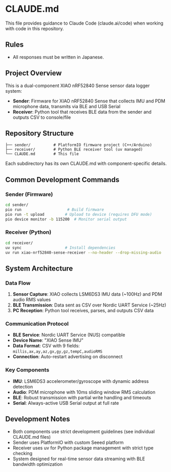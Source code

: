 # CLAUDE.md

This file provides guidance to Claude Code (claude.ai/code) when working with code in this repository.

## Rules

- All responses must be written in Japanese.

## Project Overview

This is a dual-component XIAO nRF52840 Sense sensor data logger system:
- **Sender**: Firmware for XIAO nRF52840 Sense that collects IMU and PDM microphone data, transmits via BLE and USB Serial
- **Receiver**: Python tool that receives BLE data from the sender and outputs CSV to console/file

## Repository Structure

```
├── sender/          # PlatformIO firmware project (C++/Arduino)
├── receiver/        # Python BLE receiver tool (uv managed)
└── CLAUDE.md        # This file
```

Each subdirectory has its own CLAUDE.md with component-specific details.

## Common Development Commands

### Sender (Firmware)
```bash
cd sender/
pio run                    # Build firmware
pio run -t upload         # Upload to device (requires DFU mode)
pio device monitor -b 115200  # Monitor serial output
```

### Receiver (Python)
```bash
cd receiver/
uv sync                   # Install dependencies
uv run xiao-nrf52840-sense-receiver --no-header --drop-missing-audio
```

## System Architecture

### Data Flow
1. **Sensor Capture**: XIAO collects LSM6DS3 IMU data (~100Hz) and PDM audio RMS values
2. **BLE Transmission**: Data sent as CSV over Nordic UART Service (~25Hz)
3. **PC Reception**: Python tool receives, parses, and outputs CSV data

### Communication Protocol
- **BLE Service**: Nordic UART Service (NUS) compatible
- **Device Name**: "XIAO Sense IMU"
- **Data Format**: CSV with 9 fields: `millis,ax,ay,az,gx,gy,gz,tempC,audioRMS`
- **Connection**: Auto-restart advertising on disconnect

### Key Components
- **IMU**: LSM6DS3 accelerometer/gyroscope with dynamic address detection
- **Audio**: PDM microphone with 10ms sliding window RMS calculation
- **BLE**: Robust transmission with partial write handling and timeouts
- **Serial**: Always-active USB Serial output at full rate

## Development Notes

- Both components use strict development guidelines (see individual CLAUDE.md files)
- Sender uses PlatformIO with custom Seeed platform
- Receiver uses uv for Python package management with strict type checking
- System designed for real-time sensor data streaming with BLE bandwidth optimization
